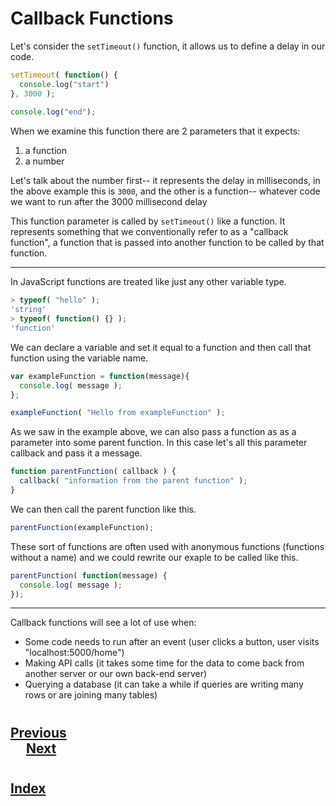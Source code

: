 # Callback Functions
Let's consider the `setTimeout()` function, it allows us to define a delay in our code.
```JavaScript
setTimeout( function() { 
  console.log("start") 
}, 3000 );
    
console.log("end");
```
When we examine this function there are 2 parameters that it expects:

1.  a function
2.  a number
   
Let's talk about the number first-- it represents the delay in milliseconds, in the above example this is `3000`, and the other is a function-- whatever code we want to run after the 3000 millisecond delay

This function parameter is called by `setTimeout()` like a function. It represents something that we conventionally refer to as a "callback function", a function that is passed into another function to be called by that function.
<hr>
In JavaScript functions are treated like just any other variable type.

```JavaScript
> typeof( "hello" );
'string'
> typeof( function() {} );
'function'
```
We can declare a variable and set it equal to a function and then call that function using the variable name.
```JavaScript
var exampleFunction = function(message){
  console.log( message );
};

exampleFunction( "Hello from exampleFunction" );
```
As we saw in the example above, we can also pass a function as as a parameter into some parent function. In this case let's all this parameter callback and pass it a message.

```JavaScript
function parentFunction( callback ) {
  callback( "information from the parent function" );
}
```

We can then call the parent function like this.

```JavaScript
parentFunction(exampleFunction);
```

These sort of functions are often used with anonymous functions (functions without a name) and we could rewrite our exaple to be called like this.

```JavaScript
parentFunction( function(message) {
  console.log( message );
});
```
<hr>
Callback functions will see a lot of use when:

*   Some code needs to run after an event (user clicks a button, user visits "localhost:5000/home")
*   Making API calls (it takes some time for the data to come back from another server or our own back-end server)
*   Querying a database (it can take a while if queries are writing many rows or are joining many tables)
#
## [Previous](./001_Multi-Paradigm.md)<span>&nbsp;&nbsp;&nbsp;&nbsp;&nbsp;&nbsp;&nbsp;&nbsp;&nbsp;&nbsp;&nbsp;&nbsp;&nbsp;&nbsp;&nbsp;&nbsp;&nbsp;&nbsp;&nbsp;&nbsp;&nbsp;&nbsp;&nbsp;&nbsp;&nbsp;&nbsp;&nbsp;&nbsp;&nbsp;&nbsp;&nbsp;&nbsp;&nbsp;&nbsp;&nbsp;&nbsp;&nbsp;&nbsp;&nbsp;&nbsp;&nbsp;&nbsp;&nbsp;&nbsp;&nbsp;&nbsp;&nbsp;&nbsp;&nbsp;&nbsp;&nbsp;&nbsp;&nbsp;&nbsp;&nbsp;&nbsp;&nbsp;&nbsp;&nbsp;&nbsp;&nbsp;&nbsp;&nbsp;&nbsp;&nbsp;&nbsp;&nbsp;&nbsp;&nbsp;&nbsp;&nbsp;&nbsp;&nbsp;&nbsp;&nbsp;&nbsp;&nbsp;&nbsp;&nbsp;&nbsp;&nbsp;&nbsp;&nbsp;&nbsp;&nbsp;&nbsp;&nbsp;</span> [Next](./003_Freeze.md)
#
##  [Index](../../Index.md)
